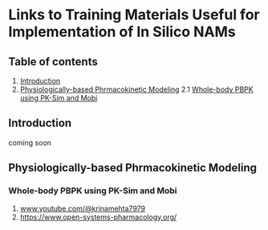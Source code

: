 # Links to Training Materials Useful for Implementation of In Silico NAMs
## Table of contents
1. [Introduction](#introduction)
2. [Physiologically-based Phrmacokinetic Modeling](#pbpk)
   2.1 [Whole-body PBPK using PK-Sim and Mobi](#pbpk1)

## Introduction 
<a name="introduction"></a>
coming soon

## Physiologically-based Phrmacokinetic Modeling
<a name="pbpk"></a>

### Whole-body PBPK using PK-Sim and Mobi 
<a name="pbpk1"></a>
1. www.youtube.com/@krinamehta7979
2. https://www.open-systems-pharmacology.org/
